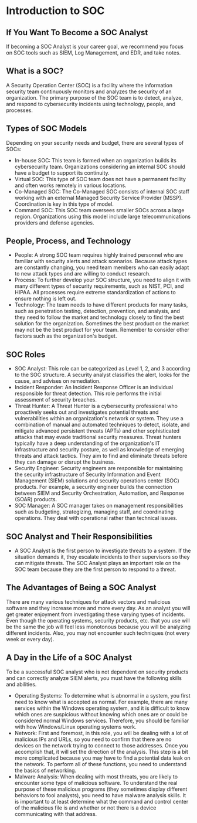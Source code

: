 # Introduction to SOC

## If You Want To Become a SOC Analyst
If becoming a SOC Analyst is your career goal, we recommend you focus on SOC tools such as SIEM, Log Management, and EDR, and take notes.

## What is a SOC?
A Security Operation Center (SOC) is a facility where the information security team continuously monitors and analyzes the security of an organization. The primary purpose of the SOC team is to detect, analyze, and respond to cybersecurity incidents using technology, people, and processes.

## Types of SOC Models
Depending on your security needs and budget, there are several types of SOCs:
- In-house SOC: This team is formed when an organization builds its cybersecurity team. Organizations considering an internal SOC should have a budget to support its continuity.
- Virtual SOC: This type of SOC team does not have a permanent facility and often works remotely in various locations.
- Co-Managed SOC: The Co-Managed SOC consists of internal SOC staff working with an external Managed Security Service Provider (MSSP). Coordination is key in this type of model.
- Command SOC: This SOC team oversees smaller SOCs across a large region. Organizations using this model include large telecommunications providers and defense agencies.

## People, Process, and Technology
- People: A strong SOC team requires highly trained personnel who are familiar with security alerts and attack scenarios. Because attack types are constantly changing, you need team members who can easily adapt to new attack types and are willing to conduct research.
- Process: To further develop your SOC structure, you need to align it with many different types of security requirements, such as NIST, PCI, and HIPAA. All processes require extreme standardization of actions to ensure nothing is left out.
- Technology: The team needs to have different products for many tasks, such as penetration testing, detection, prevention, and analysis, and they need to follow the market and technology closely to find the best solution for the organization. Sometimes the best product on the market may not be the best product for your team. Remember to consider other factors such as the organization's budget.

## SOC Roles
- SOC Analyst: This role can be categorized as Level 1, 2, and 3 according to the SOC structure. A security analyst classifies the alert, looks for the cause, and advises on remediation.
- Incident Responder: An Incident Response Officer is an individual responsible for threat detection. This role performs the initial assessment of security breaches.
- Threat Hunter: A Threat Hunter is a cybersecurity professional who proactively seeks out and investigates potential threats and vulnerabilities within an organization's network or system. They use a combination of manual and automated techniques to detect, isolate, and mitigate advanced persistent threats (APTs) and other sophisticated attacks that may evade traditional security measures. Threat hunters typically have a deep understanding of the organization's IT infrastructure and security posture, as well as knowledge of emerging threats and attack tactics. They aim to find and eliminate threats before they can damage or disrupt the business.
- Security Engineer: Security engineers are responsible for maintaining the security infrastructure of Security Information and Event Management (SIEM) solutions and security operations center (SOC) products. For example, a security engineer builds the connection between SIEM and Security Orchestration, Automation, and Response (SOAR) products.
- SOC Manager: A SOC manager takes on management responsibilities such as budgeting, strategizing, managing staff, and coordinating operations. They deal with operational rather than technical issues.

## SOC Analyst and Their Responsibilities
- A SOC Analyst is the first person to investigate threats to a system. If the situation demands it, they escalate incidents to their supervisors so they can mitigate threats. The SOC Analyst plays an important role on the SOC team because they are the first person to respond to a threat.

## The Advantages of Being a SOC Analyst
There are many various techniques for attack vectors and malicious software and they increase more and more every day. As an analyst you will get greater enjoyment from investigating these varying types of incidents. Even though the operating systems, security products, etc. that you use will be the same the job will feel less monotonous because you will be analyzing different incidents. Also, you may not encounter such techniques (not every week or every day).

## A Day in the Life of a SOC Analyst
To be a successful SOC analyst who is not dependent on security products and can correctly analyze SIEM alerts, you must have the following skills and abilities.
- Operating Systems: To determine what is abnormal in a system, you first need to know what is accepted as normal. For example, there are many services within the Windows operating system, and it is difficult to know which ones are suspicious without knowing which ones are or could be considered normal Windows services. Therefore, you should be familiar with how Windows/Linux operating systems work.
- Network: First and foremost, in this role, you will be dealing with a lot of malicious IPs and URLs, so you need to confirm that there are no devices on the network trying to connect to those addresses. Once you accomplish that, it will set the direction of the analysis. This step is a bit more complicated because you may have to find a potential data leak on the network. To perform all of these functions, you need to understand the basics of networking.
- Malware Analysis: When dealing with most threats, you are likely to encounter some type of malicious software. To understand the real purpose of these malicious programs (they sometimes display different behaviors to fool analysts), you need to have malware analysis skills. It is important to at least determine what the command and control center of the malicious file is and whether or not there is a device communicating with that address.
